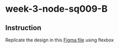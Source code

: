 # week-3-node-sq009-B

## Instruction 

Replicate the design in this [Figma file](https://www.figma.com/file/QeKWLNhB13zDjJzqR22TKE/404-page-challenge?node-id=0%3A1) using flexbox
